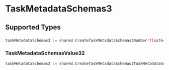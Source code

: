 # TaskMetadataSchemas3


## Supported Types

### 

```go
taskMetadataSchemas3 := shared.CreateTaskMetadataSchemas3Number(float64{/* values here */})
```

### TaskMetadataSchemasValue32

```go
taskMetadataSchemas3 := shared.CreateTaskMetadataSchemas3TaskMetadataSchemasValue32(shared.TaskMetadataSchemasValue32{/* values here */})
```

